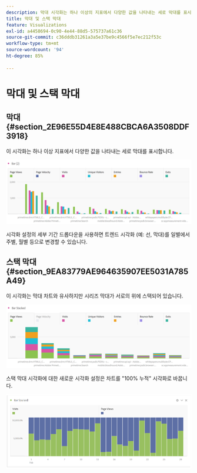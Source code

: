 ```yaml
---
description: 막대 시각화는 하나 이상의 지표에서 다양한 값을 나타내는 세로 막대를 표시합니다.
title: 막대 및 스택 막대
feature: Visualizations
exl-id: a4458694-0c90-4e44-88d5-575737a61c36
source-git-commit: c36dddb31261a3a5e37be9c4566f5e7ec212f53c
workflow-type: tm+mt
source-wordcount: '94'
ht-degree: 85%

---
```


# 막대 및 스택 막대

## 막대 {#section_2E96E55D4E8E488CBCA6A3508DDF3918}

이 시각화는 하나 이상 지표에서 다양한 값을 나타내는 세로 막대를 표시합니다.

![](assets/bar.png)

시각화 설정의 세부 기간 드롭다운을 사용하면 트렌드 시각화 (예: 선, 막대)를 일별에서 주별, 월별 등으로 변경할 수 있습니다.

## 스택 막대 {#section_9EA83779AE964635907EE5031A785A49}

이 시각화는 막대 차트와 유사하지만 시리즈 막대가 서로의 위에 스택되어 있습니다.

![](assets/bar-stacked.png)

스택 막대 시각화에 대한 새로운 시각화 설정은 차트를 &quot;100% 누적&quot; 시각화로 바꿉니다.

![](assets/stacked_100_percent.png)

